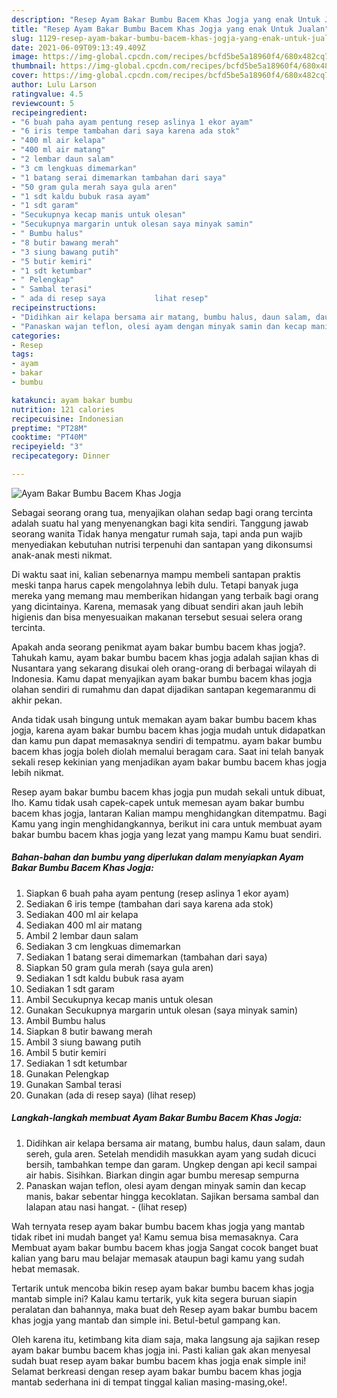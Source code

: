 ```yaml
---
description: "Resep Ayam Bakar Bumbu Bacem Khas Jogja yang enak Untuk Jualan"
title: "Resep Ayam Bakar Bumbu Bacem Khas Jogja yang enak Untuk Jualan"
slug: 1129-resep-ayam-bakar-bumbu-bacem-khas-jogja-yang-enak-untuk-jualan
date: 2021-06-09T09:13:49.409Z
image: https://img-global.cpcdn.com/recipes/bcfd5be5a18960f4/680x482cq70/ayam-bakar-bumbu-bacem-khas-jogja-foto-resep-utama.jpg
thumbnail: https://img-global.cpcdn.com/recipes/bcfd5be5a18960f4/680x482cq70/ayam-bakar-bumbu-bacem-khas-jogja-foto-resep-utama.jpg
cover: https://img-global.cpcdn.com/recipes/bcfd5be5a18960f4/680x482cq70/ayam-bakar-bumbu-bacem-khas-jogja-foto-resep-utama.jpg
author: Lulu Larson
ratingvalue: 4.5
reviewcount: 5
recipeingredient:
- "6 buah paha ayam pentung resep aslinya 1 ekor ayam"
- "6 iris tempe tambahan dari saya karena ada stok"
- "400 ml air kelapa"
- "400 ml air matang"
- "2 lembar daun salam"
- "3 cm lengkuas dimemarkan"
- "1 batang serai dimemarkan tambahan dari saya"
- "50 gram gula merah saya gula aren"
- "1 sdt kaldu bubuk rasa ayam"
- "1 sdt garam"
- "Secukupnya kecap manis untuk olesan"
- "Secukupnya margarin untuk olesan saya minyak samin"
- " Bumbu halus"
- "8 butir bawang merah"
- "3 siung bawang putih"
- "5 butir kemiri"
- "1 sdt ketumbar"
- " Pelengkap"
- " Sambal terasi"
- " ada di resep saya           lihat resep"
recipeinstructions:
- "Didihkan air kelapa bersama air matang, bumbu halus, daun salam, daun sereh, gula aren. Setelah mendidih masukkan ayam yang sudah dicuci bersih, tambahkan tempe dan garam. Ungkep dengan api kecil sampai air habis. Sisihkan. Biarkan dingin agar bumbu meresap sempurna"
- "Panaskan wajan teflon, olesi ayam dengan minyak samin dan kecap manis, bakar sebentar hingga kecoklatan. Sajikan bersama sambal dan lalapan atau nasi hangat.           (lihat resep)"
categories:
- Resep
tags:
- ayam
- bakar
- bumbu

katakunci: ayam bakar bumbu 
nutrition: 121 calories
recipecuisine: Indonesian
preptime: "PT28M"
cooktime: "PT40M"
recipeyield: "3"
recipecategory: Dinner

---
```



![Ayam Bakar Bumbu Bacem Khas Jogja](https://img-global.cpcdn.com/recipes/bcfd5be5a18960f4/680x482cq70/ayam-bakar-bumbu-bacem-khas-jogja-foto-resep-utama.jpg)

Sebagai seorang orang tua, menyajikan olahan sedap bagi orang tercinta adalah suatu hal yang menyenangkan bagi kita sendiri. Tanggung jawab seorang  wanita Tidak hanya mengatur rumah saja, tapi anda pun wajib menyediakan kebutuhan nutrisi terpenuhi dan santapan yang dikonsumsi anak-anak mesti nikmat.

Di waktu  saat ini, kalian sebenarnya mampu membeli santapan praktis meski tanpa harus capek mengolahnya lebih dulu. Tetapi banyak juga mereka yang memang mau memberikan hidangan yang terbaik bagi orang yang dicintainya. Karena, memasak yang dibuat sendiri akan jauh lebih higienis dan bisa menyesuaikan makanan tersebut sesuai selera orang tercinta. 



Apakah anda seorang penikmat ayam bakar bumbu bacem khas jogja?. Tahukah kamu, ayam bakar bumbu bacem khas jogja adalah sajian khas di Nusantara yang sekarang disukai oleh orang-orang di berbagai wilayah di Indonesia. Kamu dapat menyajikan ayam bakar bumbu bacem khas jogja olahan sendiri di rumahmu dan dapat dijadikan santapan kegemaranmu di akhir pekan.

Anda tidak usah bingung untuk memakan ayam bakar bumbu bacem khas jogja, karena ayam bakar bumbu bacem khas jogja mudah untuk didapatkan dan kamu pun dapat memasaknya sendiri di tempatmu. ayam bakar bumbu bacem khas jogja boleh diolah memalui beragam cara. Saat ini telah banyak sekali resep kekinian yang menjadikan ayam bakar bumbu bacem khas jogja lebih nikmat.

Resep ayam bakar bumbu bacem khas jogja pun mudah sekali untuk dibuat, lho. Kamu tidak usah capek-capek untuk memesan ayam bakar bumbu bacem khas jogja, lantaran Kalian mampu menghidangkan ditempatmu. Bagi Kamu yang ingin menghidangkannya, berikut ini cara untuk membuat ayam bakar bumbu bacem khas jogja yang lezat yang mampu Kamu buat sendiri.

<!--inarticleads1-->

##### Bahan-bahan dan bumbu yang diperlukan dalam menyiapkan Ayam Bakar Bumbu Bacem Khas Jogja:

1. Siapkan 6 buah paha ayam pentung (resep aslinya 1 ekor ayam)
1. Sediakan 6 iris tempe (tambahan dari saya karena ada stok)
1. Sediakan 400 ml air kelapa
1. Sediakan 400 ml air matang
1. Ambil 2 lembar daun salam
1. Sediakan 3 cm lengkuas dimemarkan
1. Sediakan 1 batang serai dimemarkan (tambahan dari saya)
1. Siapkan 50 gram gula merah (saya gula aren)
1. Sediakan 1 sdt kaldu bubuk rasa ayam
1. Sediakan 1 sdt garam
1. Ambil Secukupnya kecap manis untuk olesan
1. Gunakan Secukupnya margarin untuk olesan (saya minyak samin)
1. Ambil  Bumbu halus
1. Siapkan 8 butir bawang merah
1. Ambil 3 siung bawang putih
1. Ambil 5 butir kemiri
1. Sediakan 1 sdt ketumbar
1. Gunakan  Pelengkap
1. Gunakan  Sambal terasi
1. Gunakan  (ada di resep saya)           (lihat resep)




<!--inarticleads2-->

##### Langkah-langkah membuat Ayam Bakar Bumbu Bacem Khas Jogja:

1. Didihkan air kelapa bersama air matang, bumbu halus, daun salam, daun sereh, gula aren. Setelah mendidih masukkan ayam yang sudah dicuci bersih, tambahkan tempe dan garam. Ungkep dengan api kecil sampai air habis. Sisihkan. Biarkan dingin agar bumbu meresap sempurna
1. Panaskan wajan teflon, olesi ayam dengan minyak samin dan kecap manis, bakar sebentar hingga kecoklatan. Sajikan bersama sambal dan lalapan atau nasi hangat. -           (lihat resep)




Wah ternyata resep ayam bakar bumbu bacem khas jogja yang mantab tidak ribet ini mudah banget ya! Kamu semua bisa memasaknya. Cara Membuat ayam bakar bumbu bacem khas jogja Sangat cocok banget buat kalian yang baru mau belajar memasak ataupun bagi kamu yang sudah hebat memasak.

Tertarik untuk mencoba bikin resep ayam bakar bumbu bacem khas jogja mantab simple ini? Kalau kamu tertarik, yuk kita segera buruan siapin peralatan dan bahannya, maka buat deh Resep ayam bakar bumbu bacem khas jogja yang mantab dan simple ini. Betul-betul gampang kan. 

Oleh karena itu, ketimbang kita diam saja, maka langsung aja sajikan resep ayam bakar bumbu bacem khas jogja ini. Pasti kalian gak akan menyesal sudah buat resep ayam bakar bumbu bacem khas jogja enak simple ini! Selamat berkreasi dengan resep ayam bakar bumbu bacem khas jogja mantab sederhana ini di tempat tinggal kalian masing-masing,oke!.

